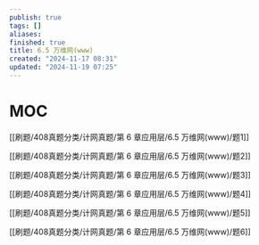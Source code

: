 ```yaml
---
publish: true
tags: []
aliases: 
finished: true
title: 6.5 万维网(www)
created: "2024-11-17 08:31"
updated: "2024-11-19 07:25"
---
```

# MOC

[[刷题/408真题分类/计网真题/第 6 章应用层/6.5 万维网(www)/题1]]

[[刷题/408真题分类/计网真题/第 6 章应用层/6.5 万维网(www)/题2]]

[[刷题/408真题分类/计网真题/第 6 章应用层/6.5 万维网(www)/题3]]

[[刷题/408真题分类/计网真题/第 6 章应用层/6.5 万维网(www)/题4]]

[[刷题/408真题分类/计网真题/第 6 章应用层/6.5 万维网(www)/题5]]

[[刷题/408真题分类/计网真题/第 6 章应用层/6.5 万维网(www)/题6]]

